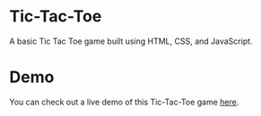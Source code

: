 # Tic-Tac-Toe
A basic Tic Tac Toe game built using HTML, CSS, and JavaScript.

# Demo
You can check out a live demo of this Tic-Tac-Toe game [here](http://127.0.0.1:5500/Project/Tic%20Tac%20Toe/index.html).
